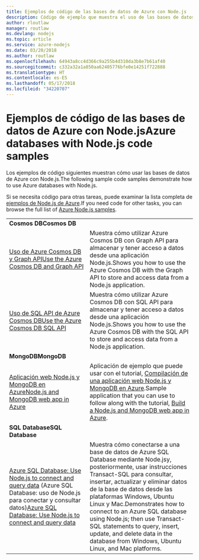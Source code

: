 ```yaml
---
title: Ejemplos de código de las bases de datos de Azure con Node.js
description: Código de ejemplo que muestra el uso de las bases de datos de Azure con Node.js.
author: rloutlaw
manager: routlaw
ms.devlang: nodejs
ms.topic: article
ms.service: azure-nodejs
ms.date: 03/20/2018
ms.author: routlaw
ms.openlocfilehash: 64943a8cc4d366c9a255b4d310da3b8e7b61af40
ms.sourcegitcommit: c332a32a1a850aa62405776bfe0e14251f722888
ms.translationtype: HT
ms.contentlocale: es-ES
ms.lasthandoff: 05/17/2018
ms.locfileid: "34220707"
---
```

# <a name="azure-databases-with-nodejs-code-samples"></a><span data-ttu-id="03acd-103">Ejemplos de código de las bases de datos de Azure con Node.js</span><span class="sxs-lookup"><span data-stu-id="03acd-103">Azure databases with Node.js code samples</span></span>

<span data-ttu-id="03acd-104">Los ejemplos de código siguientes muestran cómo usar las bases de datos de Azure con Node.js.</span><span class="sxs-lookup"><span data-stu-id="03acd-104">The following sample code samples demonstrate how to use Azure databases with Node.js.</span></span>

<span data-ttu-id="03acd-105">Si se necesita código para otras tareas, puede examinar la lista completa de [ejemplos de Node.js de Azure](https://azure.microsoft.com/resources/samples/?term=nodejs).</span><span class="sxs-lookup"><span data-stu-id="03acd-105">If you need code for other tasks, you can browse the full list of [Azure Node.js samples](https://azure.microsoft.com/resources/samples/?term=nodejs).</span></span>

| | |
|---|---|
| <span data-ttu-id="03acd-106">**Cosmos DB**</span><span class="sxs-lookup"><span data-stu-id="03acd-106">**Cosmos DB**</span></span> ||
| [<span data-ttu-id="03acd-107">Uso de Azure Cosmos DB y Graph API</span><span class="sxs-lookup"><span data-stu-id="03acd-107">Use the Azure Cosmos DB and Graph API</span></span>](https://azure.microsoft.com/resources/samples/azure-cosmos-db-graph-nodejs-getting-started/) | <span data-ttu-id="03acd-108">Muestra cómo utilizar Azure Cosmos DB con Graph API para almacenar y tener acceso a datos desde una aplicación Node.js.</span><span class="sxs-lookup"><span data-stu-id="03acd-108">Shows you how to use the Azure Cosmos DB with the Graph API to store and access data from a Node.js application.</span></span> |
| [<span data-ttu-id="03acd-109">Uso de SQL API de Azure Cosmos DB</span><span class="sxs-lookup"><span data-stu-id="03acd-109">Use the Azure Cosmos DB SQL API</span></span>](https://azure.microsoft.com/resources/samples/azure-cosmos-db-documentdb-nodejs-getting-started/) | <span data-ttu-id="03acd-110">Muestra cómo utilizar Azure Cosmos DB con SQL API para almacenar y tener acceso a datos desde una aplicación Node.js.</span><span class="sxs-lookup"><span data-stu-id="03acd-110">Shows you how to use the Azure Cosmos DB with the SQL API to store and access data from a Node.js application.</span></span> |
| <span data-ttu-id="03acd-111">**MongoDB**</span><span class="sxs-lookup"><span data-stu-id="03acd-111">**MongoDB**</span></span> ||
| [<span data-ttu-id="03acd-112">Aplicación web Node.js y MongoDB en Azure</span><span class="sxs-lookup"><span data-stu-id="03acd-112">Node.js and MongoDB web app in Azure</span></span>](https://azure.microsoft.com/resources/samples/meanjs/) | <span data-ttu-id="03acd-113">Aplicación de ejemplo que puede usar con el tutorial, [Compilación de una aplicación web Node.js y MongoDB en Azure](http://docs.microsoft.com/azure/app-service-web/app-service-web-tutorial-nodejs-mongodb-app?toc=/azure/node/toc.json&bc=/azure/node/toc.json).</span><span class="sxs-lookup"><span data-stu-id="03acd-113">Sample application that you can use to follow along with the tutorial, [Build a Node.js and MongoDB web app in Azure](http://docs.microsoft.com/azure/app-service-web/app-service-web-tutorial-nodejs-mongodb-app?toc=/azure/node/toc.json&bc=/azure/node/toc.json).</span></span> |
| <span data-ttu-id="03acd-114">**SQL Database**</span><span class="sxs-lookup"><span data-stu-id="03acd-114">**SQL Database**</span></span> ||
| <span data-ttu-id="03acd-115">[Azure SQL Database: Use Node.js to connect and query data](https://docs.microsoft.com/azure/sql-database/sql-database-connect-query-nodejs) (Azure SQL Database: uso de Node.js para conectar y consultar datos)</span><span class="sxs-lookup"><span data-stu-id="03acd-115">[Azure SQL Database: Use Node.js to connect and query data](https://docs.microsoft.com/azure/sql-database/sql-database-connect-query-nodejs)</span></span> | <span data-ttu-id="03acd-116">Muestra cómo conectarse a una base de datos de Azure SQL Database mediante Node.jsy, posteriormente, usar instrucciones Transact-SQL para consultar, insertar, actualizar y eliminar datos de la base de datos desde las plataformas Windows, Ubuntu Linux y Mac.</span><span class="sxs-lookup"><span data-stu-id="03acd-116">Demonstrates how to connect to an Azure SQL database using Node.js; then use Transact-SQL statements to query, insert, update, and delete data in the database from Windows, Ubuntu Linux, and Mac platforms.</span></span> |
